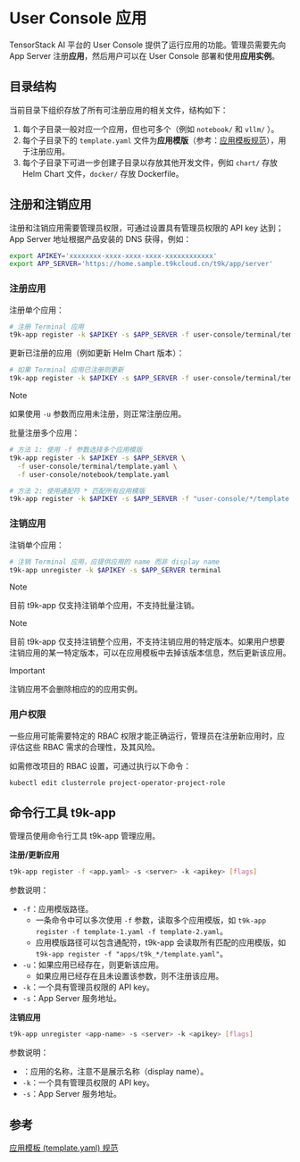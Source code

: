 # User Console 应用

TensorStack AI 平台的 User Console 提供了运行应用的功能。管理员需要先向 App Server 注册**应用**，然后用户可以在 User Console 部署和使用**应用实例**。

## 目录结构

当前目录下组织存放了所有可注册应用的相关文件，结构如下：

1. 每个子目录一般对应一个应用，但也可多个（例如 `notebook/` 和 `vllm/` ）。
2. 每个子目录下的 `template.yaml` 文件为**应用模版**（参考：[应用模板规范](./specs.md)），用于注册应用。
3. 每个子目录下可进一步创建子目录以存放其他开发文件，例如 `chart/` 存放 Helm Chart 文件，`docker/` 存放 Dockerfile。

## 注册和注销应用

注册和注销应用需要管理员权限，可通过设置具有管理员权限的 API key 达到； App Server 地址根据产品安装的 DNS 获得，例如：

```bash
export APIKEY='xxxxxxxx-xxxx-xxxx-xxxx-xxxxxxxxxxxx'
export APP_SERVER='https://home.sample.t9kcloud.cn/t9k/app/server'
```

### 注册应用

注册单个应用：

```bash
# 注册 Terminal 应用
t9k-app register -k $APIKEY -s $APP_SERVER -f user-console/terminal/template.yaml
```

更新已注册的应用（例如更新 Helm Chart 版本）：

```bash
# 如果 Terminal 应用已注册则更新
t9k-app register -k $APIKEY -s $APP_SERVER -f user-console/terminal/template.yaml -u
```

> [!NOTE]
> 如果使用 `-u` 参数而应用未注册，则正常注册应用。

批量注册多个应用：

```bash
# 方法 1: 使用 -f 参数选择多个应用模版
t9k-app register -k $APIKEY -s $APP_SERVER \
  -f user-console/terminal/template.yaml \
  -f user-console/notebook/template.yaml

# 方法 2: 使用通配符 * 匹配所有应用模版
t9k-app register -k $APIKEY -s $APP_SERVER -f "user-console/*/template.yaml"
```

### 注销应用

注销单个应用：

```bash
# 注销 Terminal 应用，应提供应用的 name 而非 display name
t9k-app unregister -k $APIKEY -s $APP_SERVER terminal
```

> [!NOTE]
> 目前 t9k-app 仅支持注销单个应用，不支持批量注销。

> [!NOTE]
> 目前 t9k-app 仅支持注销整个应用，不支持注销应用的特定版本。如果用户想要注销应用的某一特定版本，可以在应用模板中去掉该版本信息，然后更新该应用。

> [!IMPORTANT]
> 注销应用不会删除相应的的应用实例。

### 用户权限

一些应用可能需要特定的 RBAC 权限才能正确运行，管理员在注册新应用时，应评估这些 RBAC 需求的合理性，及其风险。

如需修改项目的 RBAC 设置，可通过执行以下命令：

```bash
kubectl edit clusterrole project-operator-project-role
```

## 命令行工具 t9k-app

管理员使用命令行工具 t9k-app 管理应用。

**注册/更新应用**

```bash
t9k-app register -f <app.yaml> -s <server> -k <apikey> [flags]
```

参数说明：

* `-f`：应用模版路径。
  * 一条命令中可以多次使用 `-f` 参数，读取多个应用模版，如 `t9k-app register -f template-1.yaml -f template-2.yaml`。
  * 应用模版路径可以包含通配符，t9k-app 会读取所有匹配的应用模版，如 `t9k-app register -f "apps/t9k_*/template.yaml"`。
* `-u`：如果应用已经存在，则更新该应用。
  * 如果应用已经存在且未设置该参数，则不注册该应用。
* `-k`：一个具有管理员权限的 API key。
* `-s`：App Server 服务地址。

**注销应用**

```bash
t9k-app unregister <app-name> -s <server> -k <apikey> [flags]
```

参数说明：

* <app-name>：应用的名称，注意不是展示名称（display name）。
* `-k`：一个具有管理员权限的 API key。
* `-s`：App Server 服务地址。

## 参考

[应用模板 (template.yaml) 规范](./specs.md)
